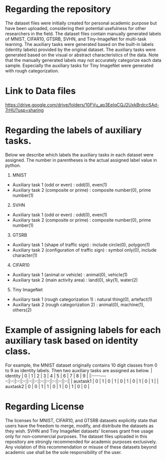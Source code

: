 # Regarding the repository
The dataset files were initially created for personal academic purpose but have been uploaded, considering their potential usefulness for other researchers in the field.
The dataset files contain manually generated labels of MNIST, CIFAR10, GTSRB, SVHN, and Tiny-ImageNet for multi-task learning.
The auxiliary tasks were generated based on the built-in labels (identity labels) provided by the original dataset.
The auxiliary tasks were generated based on the visual or abstract characteristics of the data. 
Note that the manually generated labels may not accurately categorize each data sample. Especially the auxiliary tasks for Tiny ImageNet were generated with rough categorization.

# Link to Data files
https://drive.google.com/drive/folders/10FVu_ap3EeIqCQJ2UxkBrdccSAd-7rHU?usp=sharing

# Regarding the labels of auxiliary tasks.
Below we describe which labels the auxiliary tasks in each dataset were assigned. The number in parentheses is the actual assigned label value in python.
1. MNIST
 - Auxiliary task 1 (odd or even) : odd(0), even(1)
 - Auxiliary task 2 (composite or prime) : composite number(0), prime number(1)
2. SVHN
 - Auxiliary task 1 (odd or even) : odd(0), even(1)
 - Auxiliary task 2 (composite or prime) : composite number(0), prime number(1)
3. GTSRB
 - Auxiliary task 1 (shape of traffic sign) : include circle(0), polygon(1)
 - Auxiliary task 2 (configuration of traffic sign) : symbol only(0), include character(1) 
4. CIFAR10
 - Auxiliary task 1 (animal or vehicle) : animal(0), vehicle(1)
 - Auxiliary task 2 (main activity area) : land(0), sky(1), water(2)
5. Tiny ImageNet
 - Auxiliary task 1 (rough categorization 1) : natural thing(0), artefact(1) 
 - Auxiliary task 2 (rough categorization 2) : animal(0), machine(1), others(2)

# Example of assigning labels for each auxiliary task based on identity class.
For example, the MNIST dataset originally contains 10 digit classes from 0 to 9 as identity labels. Then two auxiliary tasks are assigned as below.
| identity | 0 | 1 | 2 | 3 | 4 | 5 | 6 | 7 | 8 | 9 |
|:--------:|:-:|:-:|:-:|:-:|:-:|:-:|:-:|:-:|:-:|:-:|
| auxtask1 | 0 | 1 | 0 | 1 | 0 | 1 | 0 | 1 | 0 | 1 |
| auxtask2 | 0 | 0 | 1 | 1 | 0 | 1 | 0 | 1 | 0 | 0 |

# Regarding License
The licenses for MNIST, CIFAR10, and GTSRB datasets explicitly state that users have the freedom to merge, modify, and distribute the datasets as they wish. SVHN and Tiny ImageNet datasets' licenses grant free usage only for non-commercial purposes. The dataset files uploaded in this repository are strongly recommended for academic purposes exclusively. Any violation of this recommendation or misuse of these datasets beyond academic use shall be the sole responsibility of the user.
